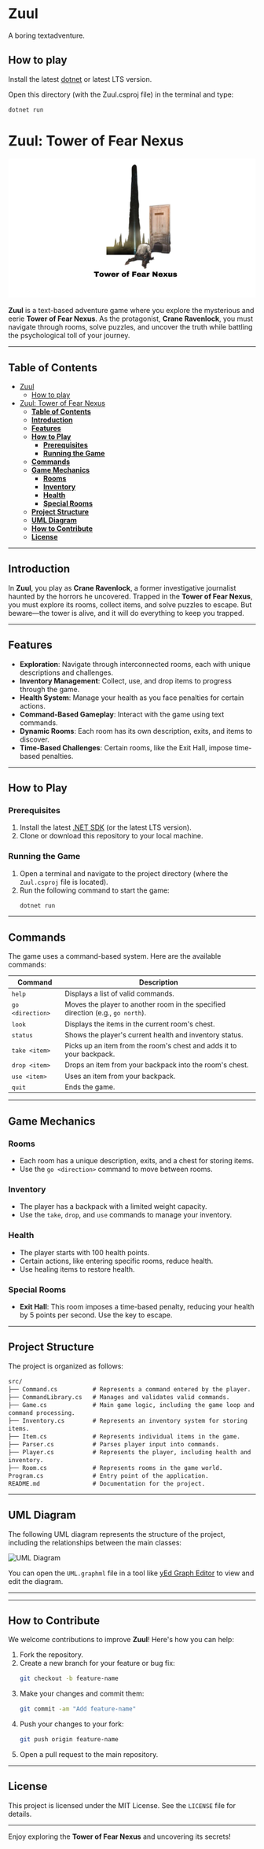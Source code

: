 # Zuul

A boring textadventure.

## How to play

Install the latest [dotnet](https://dotnet.microsoft.com/en-us/download) or latest LTS version.

Open this directory (with the Zuul.csproj file) in the terminal and type:

```
dotnet run
```
# Zuul: Tower of Fear Nexus

![Tower of Fear Nexus](tower-of-fear-nexus.png)


**Zuul** is a text-based adventure game where you explore the mysterious and eerie **Tower of Fear Nexus**. As the protagonist, **Crane Ravenlock**, you must navigate through rooms, solve puzzles, and uncover the truth while battling the psychological toll of your journey.

---

## **Table of Contents**

- [Zuul](#zuul)
  - [How to play](#how-to-play)
- [Zuul: Tower of Fear Nexus](#zuul-tower-of-fear-nexus)
  - [**Table of Contents**](#table-of-contents)
  - [**Introduction**](#introduction)
  - [**Features**](#features)
  - [**How to Play**](#how-to-play-1)
    - [**Prerequisites**](#prerequisites)
    - [**Running the Game**](#running-the-game)
  - [**Commands**](#commands)
  - [**Game Mechanics**](#game-mechanics)
    - [**Rooms**](#rooms)
    - [**Inventory**](#inventory)
    - [**Health**](#health)
    - [**Special Rooms**](#special-rooms)
  - [**Project Structure**](#project-structure)
  - [**UML Diagram**](#uml-diagram)
  - [**How to Contribute**](#how-to-contribute)
  - [**License**](#license)

---

## **Introduction**

In **Zuul**, you play as **Crane Ravenlock**, a former investigative journalist haunted by the horrors he uncovered. Trapped in the **Tower of Fear Nexus**, you must explore its rooms, collect items, and solve puzzles to escape. But beware—the tower is alive, and it will do everything to keep you trapped.

---

## **Features**

- **Exploration**: Navigate through interconnected rooms, each with unique descriptions and challenges.
- **Inventory Management**: Collect, use, and drop items to progress through the game.
- **Health System**: Manage your health as you face penalties for certain actions.
- **Command-Based Gameplay**: Interact with the game using text commands.
- **Dynamic Rooms**: Each room has its own description, exits, and items to discover.
- **Time-Based Challenges**: Certain rooms, like the Exit Hall, impose time-based penalties.

---

## **How to Play**

### **Prerequisites**

1. Install the latest [.NET SDK](https://dotnet.microsoft.com/en-us/download) (or the latest LTS version).
2. Clone or download this repository to your local machine.

### **Running the Game**

1. Open a terminal and navigate to the project directory (where the `Zuul.csproj` file is located).
2. Run the following command to start the game:
   ```bash
   dotnet run
   ```

---

## **Commands**

The game uses a command-based system. Here are the available commands:

| Command   | Description                                                                 |
|-----------|-----------------------------------------------------------------------------|
| `help`    | Displays a list of valid commands.                                          |
| `go <direction>` | Moves the player to another room in the specified direction (e.g., `go north`). |
| `look`    | Displays the items in the current room's chest.                             |
| `status`  | Shows the player's current health and inventory status.                     |
| `take <item>` | Picks up an item from the room's chest and adds it to your backpack.    |
| `drop <item>` | Drops an item from your backpack into the room's chest.                |
| `use <item>` | Uses an item from your backpack.                                         |
| `quit`    | Ends the game.                                                              |

---

## **Game Mechanics**

### **Rooms**
- Each room has a unique description, exits, and a chest for storing items.
- Use the `go <direction>` command to move between rooms.

### **Inventory**
- The player has a backpack with a limited weight capacity.
- Use the `take`, `drop`, and `use` commands to manage your inventory.

### **Health**
- The player starts with 100 health points.
- Certain actions, like entering specific rooms, reduce health.
- Use healing items to restore health.

### **Special Rooms**
- **Exit Hall**: This room imposes a time-based penalty, reducing your health by 5 points per second. Use the key to escape.

---

## **Project Structure**

The project is organized as follows:

```
src/
├── Command.cs          # Represents a command entered by the player.
├── CommandLibrary.cs   # Manages and validates valid commands.
├── Game.cs             # Main game logic, including the game loop and command processing.
├── Inventory.cs        # Represents an inventory system for storing items.
├── Item.cs             # Represents individual items in the game.
├── Parser.cs           # Parses player input into commands.
├── Player.cs           # Represents the player, including health and inventory.
├── Room.cs             # Represents rooms in the game world.
Program.cs              # Entry point of the application.
README.md               # Documentation for the project.
```

---

## **UML Diagram**

The following UML diagram represents the structure of the project, including the relationships between the main classes:

![UML Diagram](UML.graphml)

You can open the `UML.graphml` file in a tool like [yEd Graph Editor](https://www.yworks.com/products/yed) to view and edit the diagram.

---

---

## **How to Contribute**

We welcome contributions to improve **Zuul**! Here's how you can help:

1. Fork the repository.
2. Create a new branch for your feature or bug fix:
   ```bash
   git checkout -b feature-name
   ```
3. Make your changes and commit them:
   ```bash
   git commit -am "Add feature-name"
   ```
4. Push your changes to your fork:
   ```bash
   git push origin feature-name
   ```
5. Open a pull request to the main repository.

---

## **License**

This project is licensed under the MIT License. See the `LICENSE` file for details.

---

Enjoy exploring the **Tower of Fear Nexus** and uncovering its secrets!